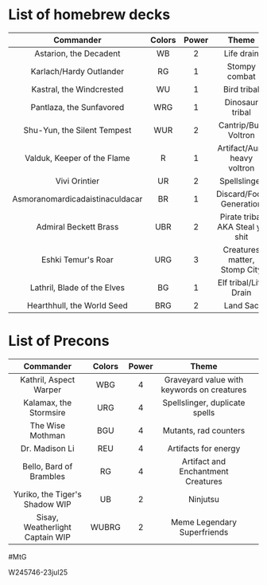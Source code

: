 # List of homebrew decks

|            Commander            | Colors | Power |              Theme              | Decklist                                          |
| :-----------------------------: | :----: | :---: | :-----------------------------: | ------------------------------------------------- |
|     Astarion, the Decadent      |   WB   |   2   |           Life drain            |                                                   |
|     Karlach/Hardy Outlander     |   RG   |   1   |          Stompy combat          | https://moxfield.com/decks/r77lDLSYzUe1-55qJwkwZg |
|    Kastral, the Windcrested     |   WU   |   1   |           Bird tribal           |                                                   |
|    Pantlaza, the Sunfavored     |  WRG   |   1   |         Dinosaur tribal         |                                                   |
|   Shu-Yun, the Silent Tempest   |  WUR   |   2   |      Cantrip/Buff Voltron       |                                                   |
|   Valduk, Keeper of the Flame   |   R    |   1   |   Artifact/Aura heavy voltron   |                                                   |
|          Vivi Orintier          |   UR   |   2   |          Spellslinger           |                                                   |
| Asmoranomardicadaistinaculdacar |   BR   |   1   |     Discard/Food Generation     |                                                   |
|      Admiral Beckett Brass      |  UBR   |   2   | Pirate tribal AKA Steal yo shit |                                                   |
|       Eshki Temur's Roar        |  URG   |   3   |  Creatures matter, Stomp City   |                                                   |
|   Lathril, Blade of the Elves   |   BG   |   1   |      Elf tribal/Life Drain      | https://moxfield.com/decks/nQYKHn9rZ06x8l-2xxgTsA |
|   Hearthhull, the World Seed    |  BRG   |   2   |            Land Sac             |                                                   |
# List of Precons

|            Commander            | Colors | Power |                   Theme                    |     |
| :-----------------------------: | :----: | :---: | :----------------------------------------: | :-: |
|     Kathril, Aspect Warper      |  WBG   |   4   | Graveyard value with keywords on creatures |     |
|     Kalamax, the Stormsire      |  URG   |   4   |       Spellslinger, duplicate spells       |     |
|        The Wise Mothman         |  BGU   |   4   |           Mutants, rad counters            |     |
|         Dr. Madison Li          |  REU   |   4   |            Artifacts for energy            |     |
|     Bello, Bard of Brambles     |   RG   |   4   |     Artifact and Enchantment Creatures     |     |
| Yuriko, the Tiger's Shadow WIP  |   UB   |   2   |                  Ninjutsu                  |     |
| Sisay, Weatherlight Captain WIP | WUBRG  |   2   |        Meme Legendary Superfriends         |     |
#MtG


W245746-23jul25